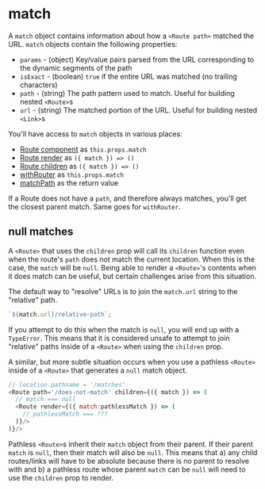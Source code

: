 # match

A `match` object contains information about how a `<Route path>` matched the URL. `match` objects contain the following properties:

- `params` - (object) Key/value pairs parsed from the URL corresponding to the dynamic segments of the path
- `isExact` - (boolean) `true` if the entire URL was matched (no trailing characters)
- `path` - (string) The path pattern used to match. Useful for building nested `<Route>`s
- `url` - (string) The matched portion of the URL. Useful for building nested `<Link>`s

You'll have access to `match` objects in various places:

- [Route component](./Route.md#component) as `this.props.match`
- [Route render](./Route.md#render-func) as `({ match }) => ()`
- [Route children](./Route.md#children-func) as `({ match }) => ()`
- [withRouter](./withRouter.md) as `this.props.match`
- [matchPath](./matchPath.md) as the return value

If a Route does not have a `path`, and therefore always matches, you'll get the closest parent match. Same goes for `withRouter`.

## null matches

A `<Route>` that uses the `children` prop will call its `children` function even when the route's `path` does not match the current location. When this is the case, the `match` will be `null`. Being able to render a `<Route>`'s contents when it does match can be useful, but certain challenges arise from this situation.

The default way to "resolve" URLs is to join the `match.url` string to the "relative" path.

```js
`${match.url}/relative-path`;
```

If you attempt to do this when the match is `null`, you will end up with a `TypeError`. This means that it is considered unsafe to attempt to join "relative" paths inside of a `<Route>` when using the `children` prop.

A similar, but more subtle situation occurs when you use a pathless `<Route>` inside of a `<Route>` that generates a `null` match object.

```js
// location.pathname = '/matches'
<Route path='/does-not-match' children={({ match }) => (
  // match === null
  <Route render={({ match:pathlessMatch }) => (
    // pathlessMatch === ???
  )}/>
)}/>
```

Pathless `<Route>`s inherit their `match` object from their parent. If their parent `match` is `null`, then their match will also be `null`. This means that a) any child routes/links will have to be absolute because there is no parent to resolve with and b) a pathless route whose parent `match` can be `null` will need to use the `children` prop to render.
